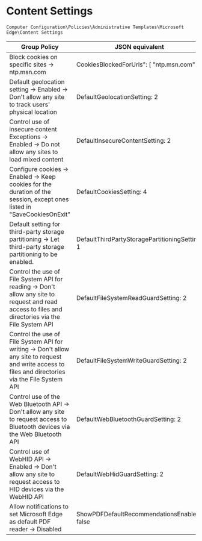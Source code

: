 # Content Settings

`Computer Configuration\Policies\Administrative Templates\Microsoft Edge\Content Settings`

| Group Policy                                   | JSON equivalent                           |
|------------------------------------------------|-------------------------------------------|
| Block cookies on specific sites -> ntp.msn.com | CookiesBlockedForUrls": [ "ntp.msn.com" ] |
| Default geolocation setting -> Enabled -> Don't allow any site to track users' physical location | DefaultGeolocationSetting: 2 |
| Control use of insecure content Exceptions -> Enabled -> Do not allow any sites to load mixed content | DefaultInsecureContentSetting: 2 |
| Configure cookies -> Enabled -> Keep cookies for the duration of the session, except ones listed in "SaveCookiesOnExit" | DefaultCookiesSetting: 4 |
| Default setting for third-party storage partitioning -> Let third-party storage partitioning to be enabled. |DefaultThirdPartyStoragePartitioningSetting: 1 |
| Control the use of File System API for reading -> Don't allow any site to request and read access to files and directories via the File System API | DefaultFileSystemReadGuardSetting: 2 |
| Control the use of File System API for writing -> Don't allow any site to request and write access to files and directories via the File System API | DefaultFileSystemWriteGuardSetting: 2 |
| Control use of the Web Bluetooth API -> Don't allow any site to request access to Bluetooth devices via the Web Bluetooth API |DefaultWebBluetoothGuardSetting: 2 |
| Control use of WebHID API -> Enabled -> Don't allow any site to request access to HID devices via the WebHID API | DefaultWebHidGuardSetting: 2 |
| Allow notifications to set Microsoft Edge as default PDF reader -> Disabled | ShowPDFDefaultRecommendationsEnabled: false |